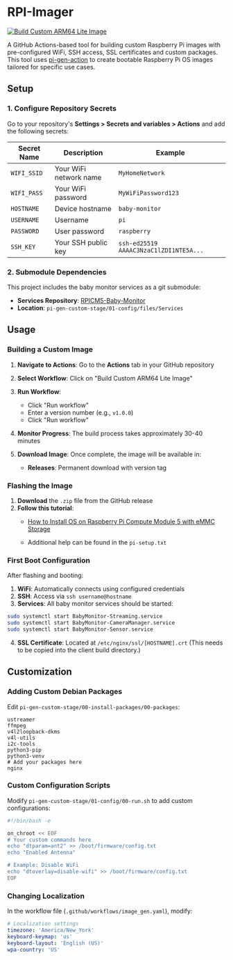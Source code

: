 # RPI-Imager

[![Build Custom ARM64 Lite Image](https://github.com/bnyitrai03/RPI-Imager/actions/workflows/image_gen.yaml/badge.svg)](https://github.com/bnyitrai03/RPI-Imager/actions/workflows/image_gen.yaml)

A GitHub Actions-based tool for building custom Raspberry Pi images with pre-configured WiFi, SSH access, SSL certificates and custom packages. This tool uses [pi-gen-action](https://github.com/usimd/pi-gen-action) to create bootable Raspberry Pi OS images tailored for specific use cases.

## Setup

### 1. Configure Repository Secrets

Go to your repository's **Settings > Secrets and variables > Actions** and add the following secrets:

| Secret Name | Description | Example |
|-------------|-------------|---------|
| `WIFI_SSID` | Your WiFi network name | `MyHomeNetwork` |
| `WIFI_PASS` | Your WiFi password | `MyWiFiPassword123` |
| `HOSTNAME` | Device hostname | `baby-monitor` |
| `USERNAME` | Username | `pi` |
| `PASSWORD` | User password | `raspberry` |
| `SSH_KEY` | Your SSH public key | `ssh-ed25519 AAAAC3NzaC1lZDI1NTE5A...` |

### 2. Submodule Dependencies

This project includes the baby monitor services as a git submodule:
- **Services Repository**: [RPICM5-Baby-Monitor](https://github.com/bnyitrai03/RPICM5-Baby-Monitor.git)
- **Location**: `pi-gen-custom-stage/01-config/files/Services`

## Usage

### Building a Custom Image

1. **Navigate to Actions**: Go to the **Actions** tab in your GitHub repository

2. **Select Workflow**: Click on "Build Custom ARM64 Lite Image"

3. **Run Workflow**: 
   - Click "Run workflow"
   - Enter a version number (e.g., `v1.0.0`)
   - Click "Run workflow"

4. **Monitor Progress**: The build process takes approximately 30-40 minutes

5. **Download Image**: Once complete, the image will be available in:
   - **Releases**: Permanent download with version tag

### Flashing the Image

1. **Download** the `.zip` file from the GitHub release
2. **Follow this tutorial**:
    - [How to Install OS on Raspberry Pi Compute Module 5 with eMMC Storage](https://smarthomecircle.com/how-to-install-os-on-raspberry-pi-compute-module-5-emmc-storage)
    
    - Additional help can be found in the `pi-setup.txt`

### First Boot Configuration

After flashing and booting:

1. **WiFi**: Automatically connects using configured credentials
2. **SSH**: Access via `ssh username@hostname`
3. **Services**: All baby monitor services should be started:
``` bash
sudo systemctl start BabyMonitor-Streaming.service
sudo systemctl start BabyMonitor-CameraManager.service
sudo systemctl start BabyMonitor-Sensor.service
```
4. **SSL Certificate**: Located at `/etc/nginx/ssl/[HOSTNAME].crt` (This needs to be copied into the client build directory.)

## Customization

### Adding Custom Debian Packages

Edit `pi-gen-custom-stage/00-install-packages/00-packages`:

```
ustreamer
ffmpeg
v4l2loopback-dkms
v4l-utils
i2c-tools
python3-pip
python3-venv
# Add your packages here
nginx
```

### Custom Configuration Scripts

Modify `pi-gen-custom-stage/01-config/00-run.sh` to add custom configurations:

```bash
#!/bin/bash -e

on_chroot << EOF
# Your custom commands here
echo "dtparam=ant2" >> /boot/firmware/config.txt
echo "Enabled Antenna"

# Example: Disable WiFi
echo "dtoverlay=disable-wifi" >> /boot/firmware/config.txt
EOF
```

### Changing Localization

In the workflow file (`.github/workflows/image_gen.yaml`), modify:

```yaml
# Localization settings
timezone: 'America/New_York'
keyboard-keymap: 'us'
keyboard-layout: 'English (US)'
wpa-country: 'US'
```